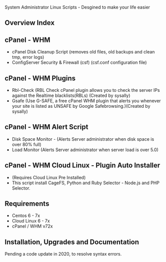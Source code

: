 System Administrator Linux Scripts - Desgined to make your life easier 

## Overview Index

## cPanel - WHM
 * cPanel Disk Cleanup Script (removes old files, old backups and clean tmp, error logs)
 * ConfigServer Security & Firewall (csf) (csf.conf configuration file)
 
## cPanel - WHM Plugins 
 * Rbl-Check (RBL Check cPanel plugin allows you to check the server IPs against the Realtime blacklists(RBLs) (Created by sysally)
 * Gsafe (Use G-SAFE, a free cPanel WHM plugin that alerts you whenever your site is listed as UNSAFE by Google Safebrowsing.)(Created by sysally)
 
## cPanel - WHM Alert Script
 * Disk Space Monitor - (Alerts Server administrator when disk space is over 80% full)
 * Load Monitor (Alerts Server administrator when server load is over 5.0)
 
## cPanel - WHM Cloud Linux - Plugin Auto Installer
  * (Requires Cloud Linux Pre Installed)
  * This script install CageFS,  Python and Ruby Selector - Node.js and  PHP Selector.

## Requirements
* Centos 6 - 7x 
* Cloud Linux 6 - 7x
* cPanel / WHM v72x

## Installation, Upgrades and Documentation

Pending a code update in 2020, to resolve syntax errors. 
